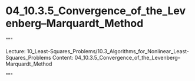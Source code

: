 # 04_10.3.5_Convergence_of_the_Levenberg–Marquardt_Method

"""

Lecture: 10_Least-Squares_Problems/10.3_Algorithms_for_Nonlinear_Least-Squares_Problems
Content: 04_10.3.5_Convergence_of_the_Levenberg–Marquardt_Method

"""

